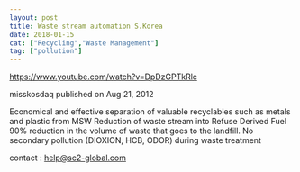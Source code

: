 ```yaml
---
layout: post
title: Waste stream automation S.Korea
date: 2018-01-15
cat: ["Recycling","Waste Management"]
tag: ["pollution"]
---
```


https://www.youtube.com/watch?v=DpDzGPTkRlc

misskosdaq published on Aug 21, 2012

Economical and effective separation of valuable recyclables such as metals and plastic from MSW
Reduction of waste stream into Refuse Derived Fuel
90% reduction in the volume of waste that goes to the landfill.
No secondary pollution (DIOXION, HCB, ODOR) during waste treatment

contact : help@sc2-global.com
